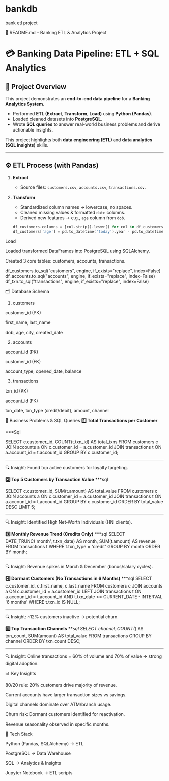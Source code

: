 # bankdb
bank etl project


📄 README.md – Banking ETL & Analytics Project
# 💳 Banking Data Pipeline: ETL + SQL Analytics

## 📌 Project Overview
This project demonstrates an **end-to-end data pipeline** for a **Banking Analytics System**.  
- Performed **ETL (Extract, Transform, Load)** using **Python (Pandas)**.  
- Loaded cleaned datasets into **PostgreSQL**.  
- Wrote **SQL queries** to answer real-world business problems and derive actionable insights.  

This project highlights both **data engineering (ETL)** and **data analytics (SQL insights)** skills.

---

## ⚙️ ETL Process (with Pandas)
1. **Extract**  
   - Source files: `customers.csv`, `accounts.csv`, `transactions.csv`.  

2. **Transform**  
   - Standardized column names → lowercase, no spaces.  
   - Cleaned missing values & formatted `date` columns.  
   - Derived new features → e.g., `age` column from `dob`.  

   ```python
   df_customers.columns = [col.strip().lower() for col in df_customers.columns]
   df_customers['age'] = pd.to_datetime('today').year - pd.to_datetime(df_customers['dob']).dt.year


Load

Loaded transformed DataFrames into PostgreSQL using SQLAlchemy.

Created 3 core tables: customers, accounts, transactions.

df_customers.to_sql("customers", engine, if_exists="replace", index=False)
df_accounts.to_sql("accounts", engine, if_exists="replace", index=False)
df_txn.to_sql("transactions", engine, if_exists="replace", index=False)

🗂️ Database Schema
1. customers

customer_id (PK)

first_name, last_name

dob, age, city, created_date

2. accounts

account_id (PK)

customer_id (FK)

account_type, opened_date, balance

3. transactions

txn_id (PK)

account_id (FK)

txn_date, txn_type (credit/debit), amount, channel

🎯 Business Problems & SQL Queries
**1️⃣ Total Transactions per Customer**

***Sql

SELECT c.customer_id, COUNT(t.txn_id) AS total_txns
FROM customers c
JOIN accounts a ON c.customer_id = a.customer_id
JOIN transactions t ON a.account_id = t.account_id
GROUP BY c.customer_id;
***


🔍 Insight: Found top active customers for loyalty targeting.

**2️⃣ Top 5 Customers by Transaction Value**
***sql

SELECT c.customer_id, SUM(t.amount) AS total_value
FROM customers c
JOIN accounts a ON c.customer_id = a.customer_id
JOIN transactions t ON a.account_id = t.account_id
GROUP BY c.customer_id
ORDER BY total_value DESC
LIMIT 5;

***




🔍 Insight: Identified High Net-Worth Individuals (HNI clients).

**3️⃣ Monthly Revenue Trend (Credits Only)**
***sql
SELECT DATE_TRUNC('month', t.txn_date) AS month, SUM(t.amount) AS revenue
FROM transactions t
WHERE t.txn_type = 'credit'
GROUP BY month
ORDER BY month;
***


🔍 Insight: Revenue spikes in March & December (bonus/salary cycles).

**4️⃣ Dormant Customers (No Transactions in 6 Months)**
***sql
SELECT c.customer_id, c.first_name, c.last_name
FROM customers c
JOIN accounts a ON c.customer_id = a.customer_id
LEFT JOIN transactions t 
       ON a.account_id = t.account_id 
       AND t.txn_date >= CURRENT_DATE - INTERVAL '6 months'
WHERE t.txn_id IS NULL;
***


🔍 Insight: ~12% customers inactive → potential churn.

**5️⃣ Top Transaction Channels**
***sql
SELECT channel, COUNT(*) AS txn_count, SUM(amount) AS total_value
FROM transactions
GROUP BY channel
ORDER BY txn_count DESC;
***


🔍 Insight: Online transactions = 60% of volume and 70% of value → strong digital adoption.

📊 Key Insights

80/20 rule: 20% customers drive majority of revenue.

Current accounts have larger transaction sizes vs savings.

Digital channels dominate over ATM/branch usage.

Churn risk: Dormant customers identified for reactivation.

Revenue seasonality observed in specific months.

🚀 Tech Stack

Python (Pandas, SQLAlchemy) → ETL

PostgreSQL → Data Warehouse

SQL → Analytics & Insights

Jupyter Notebook → ETL scripts
